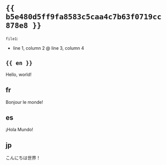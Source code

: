 # `{{ b5e480d5ff9fa8583c5caa4c7b63f0719cc878e8 }}`

`file1`:
  - line 1, column 2 @ line 3, column 4

## `{{ en }}`

Hello, world!

## fr

Bonjour le monde!

## es

¡Hola Mundo!

## jp

こんにちは世界！
